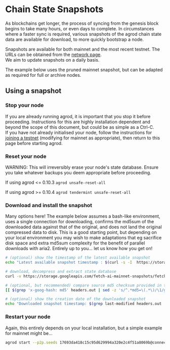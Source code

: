 # Chain State Snapshots

As blockchains get longer, the process of syncing from the genesis block begins to take many hours, or even days to complete.
In circumstances where a faster sync is required, various snapshots of the agrod chain state data are available for download, to more quickly bootstrap a node.

Snapshots are available for both mainnet and the most recent testnet.  The URLs can be obtained from the [network page](../live-networks/).  
We aim to update snapshots on a daily basis.

The example below uses the pruned mainnet snapshot, but can be adapted as required for full or archive nodes.

## Using a snapshot

### Stop your node

If you are already running agrod, it is important that you stop it before proceeding.  Instructions for this are highly installation dependent and beyond the scope of this document, but could be as simple as a Ctrl-C.  
If you have not already initialised your node, follow the instructions for [joining a testnet](../joining-a-testnet/) (modifying for mainnet as appropriate), then return to this page before starting agrod.

### Reset your node

WARNING: This will irreversibly erase your node's state database.  Ensure you take whatever backups you deem appropriate before proceeding.

If using agrod <= 0.10.3
`agrod unsafe-reset-all`

If using agrod >= 0.10.4
`agrod tendermint unsafe-reset-all`

### Download and install the snapshot

Many options here!  The example below assumes a bash-like environment, uses a single connection for downloading, confirms the md5sum of the downloaded data against that of the original, and does not land the original compressed data to disk.  This is a good starting point, but depending on your local environment you may wish to make adaptations that eg sacrifice disk space and extra md5sum complexity for the benefit of parallel downloads with aria2.  Entirely up to you... let us know how you get on!

```bash
# (optional) show the timestamp of the latest available snapshot
echo "Latest available snapshot timestamp : $(curl -s -I  https://storage.googleapis.com/fetch-ai-mainnet-snapshots/fetchhub-4-pruned.tgz | grep last-modified | cut -f3- -d' ')"

# download, decompress and extract state database
curl -v https://storage.googleapis.com/fetch-ai-mainnet-snapshots/fetchhub-4-pruned.tgz -o- 2>headers.out | tee >(md5sum > md5sum.out) | gunzip -c | tar -xvf - --directory=~/.agrod

# (optional, but recommended) compare source md5 checksum provided in the headers by google, with the one calculated locally
[[ $(grep 'x-goog-hash: md5' headers.out | sed -z 's/^.*md5=\(.*\)/\1/g' | tr -d '\r' | base64 -d | od -An -vtx1 | tr -d ' \n') == $(awk '{ print $1 }' md5sum.out) ]] && echo "OK - md5sum match" || echo "ERROR - md5sum MISMATCH"

# (optional) show the creation date of the downloaded snapshot
echo "Downloaded snapshot timestamp: $(grep last-modified headers.out | cut -f3- -d' ')"
```

### Restart your node

Again, this entirely depends on your local installation, but a simple example for mainnet might be...

```bash
agrod start --p2p.seeds 17693da418c15c95d629994a320e2c4f51a8069b@connect-fetchhub.fetch.ai:36456,a575c681c2861fe945f77cb3aba0357da294f1f2@connect-fetchhub.fetch.ai:36457,d7cda986c9f59ab9e05058a803c3d0300d15d8da@connect-fetchhub.fetch.ai:36458`.
```

